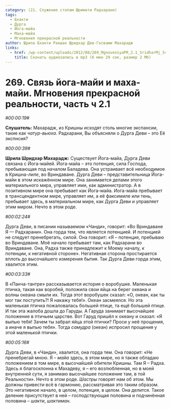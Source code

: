 ```yaml
---
category: (21. Служение стопам Шримати Радхарани)
tags:
  - Бхакти
  - Дурга
  - Йога-майа
  - Маха-майа
  - Мгновения прекрасной реальности
author: Шрила Бхакти Ракшак Шридхар Дев-Госвами Махарадж
links:
  - href: /wp-content/uploads/2012/08/269_MgnoveniyaPR_2.1_SridharMj_Svyaz_yoga-mayi_i_maha-mayi.mp3
    title: Скачать аудиозапись в mp3 (6 мин 29 сек, размер 2 Мб)
---
```


# 269. Связь йога-майи и маха-майи. Мгновения прекрасной реальности, часть ч 2.1

*#00:00:19#*

**Слушатель:** Махарадж, из Кришны исходят столь многие экспансии, такие как *чатур-вьюха*. Радхарани, Вы объясняли о Дурга Деви – это Её экспнсия?

*#00:00:39#*

**Шрила Шридхар Махарадж:** Существует Йога-майа, Дурга Деви связана с Йога-майей. Йога-майа – это потенция, сила Господа, пребывающая под началом Баладева. Она устраивает всё необходимое в Кришна-*лиле*, во Вриндаване. Дурга Деви – представительница Йога-майи в этом искажённом мире. Она занимается делами этого материального мира, управляет ими, как администратор. А в позитивном мире она пребывает как Йога-майа. Иога-майа пребывает в трансцендентном мире, управляет им, а её факсимиле или тень, пребывает здесь, в материальном мире, как Дурга Деви и управляет этим миром. Нечто в этом роде.

*#00:02:24#*

Дурга Деви, в писании называемом «Чанди», говорит: «Во Вриндаване Я — Радхарани». Она горда тем, что является потенцией. И потенцией не следует пренебрегать, силой. Она говорит: «Я – потенция, пребываю во Вриндаване. Моё начало пребывает там, как Радхарани во Вриндаване. Она, Радха также принадлежит к Моему началу, к потенции, к негативной стороне». Негативная сторона простирается вплоть до высочайшего измерения бытия. Так Дурга Деви горда этим, хвалится этим.

*#00:03:33#*

В «Панча-тантре» рассказывается история о воробушке. Маленькая птичка, такая как воробей, положила свои яйца на берег океана и волны океана смыли их. Тогда этот воробушек сказал: «О, океан, как ты мог так поступить?! Я накажу тебя!». Океан засмеялся. Но эта маленькая птичка пожаловалась большей птице, та ещё большей птице. И так эта жалоба дошла до Гаруды. А Гаруда занимает высочайшее положение в птичьем царстве. Вот Гаруд пришёл к океану и сказал: «Я выпью тебя! Зачем ты забрал яйца этой птички? Проси у неё прощения, а иначе я выпью тебя». Тогда *самудра* (океан) испросил прощения у этой маленькой птички.

*#00:05:16#*

Дурга Деви, в «Чанди», хвалится, она горда тем. Она говорит: «Не пренебрегай мною. Я – *майа* здесь, в этом мире, но я также обладаю положением в том мире, в высочайшей обители Кришны. Там Я – Радха. Здесь я благосклонна к Махадеву, я – его возлюбленная, но в моей внутренней сути, я занимаю высочайшее положение там, в той Реальности». Нечто в этом роде. *Шастры* говорят нам об этом. Мы должны привести всё в гармонию, рассматривая это таким образом. Это негативное начало, в целом, потенция, в целом. Она делится. Такое деление присутствует в ней – господствующая половина и подчинённая половина – *шакти*, *шактиман*.

